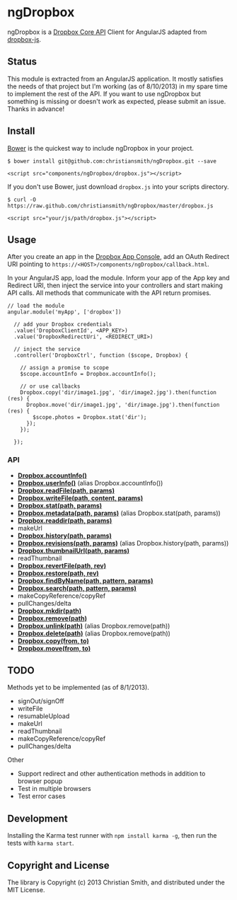 # ngDropbox

ngDropbox is a [Dropbox Core API](https://www.dropbox.com/developers/core/docs) Client for AngularJS adapted from [dropbox-js](https://github.com/dropbox/dropbox-js). 


## Status

This module is extracted from an AngularJS application. It mostly satisfies the needs of that project but I'm working (as of 8/10/2013) in my spare time to implement the rest of the API. If you want to use ngDropbox but something is missing or doesn't work as expected, please submit an issue. Thanks in advance!


## Install

[Bower](http://bower.io/) is the quickest way to include ngDropbox in your project.

    $ bower install git@github.com:christiansmith/ngDropbox.git --save

    <script src="components/ngDropbox/dropbox.js"></script>

If you don't use Bower, just download `dropbox.js` into your scripts directory.

    $ curl -O https://raw.github.com/christiansmith/ngDropbox/master/dropbox.js

    <script src="your/js/path/dropbox.js"></script>


## Usage

After you create an app in the [Dropbox App Console](https://www.dropbox.com/developers/apps), add an OAuth Redirect URI pointing to `https://<HOST>/components/ngDropbox/callback.html`.

In your AngularJS app, load the module. Inform your app of the App key and Redirect URI, then inject the service into your controllers and start making API calls. All methods that communicate with the API return promises.

    // load the module
    angular.module('myApp', ['dropbox'])

      // add your Dropbox credentials
      .value('DropboxClientId', <APP_KEY>)
      .value('DropboxRedirectUri', <REDIRECT_URI>)

      // inject the service
      .controller('DropboxCtrl', function ($scope, Dropbox) {
        
        // assign a promise to scope
        $scope.accountInfo = Dropbox.accountInfo();

        // or use callbacks
        Dropbox.copy('dir/image1.jpg', 'dir/image2.jpg').then(function (res) {
          Dropbox.move('dir/image1.jpg', 'dir/image.jpg').then(function (res) {
            $scope.photos = Dropbox.stat('dir');
          });
        });

      });

### API

* [**Dropbox.accountInfo()**](https://www.dropbox.com/developers/core/docs#account-info)
* [**Dropbox.userInfo()**](https://www.dropbox.com/developers/core/docs#account-info) (alias Dropbox.accountInfo())
* [**Dropbox.readFile(path, params)**](https://www.dropbox.com/developers/core/docs#files-GET)
* [**Dropbox.writeFile(path, content, params)**](https://www.dropbox.com/developers/core/docs#files_put)
* [**Dropbox.stat(path, params)**](https://www.dropbox.com/developers/core/docs#metadata)
* [**Dropbox.metadata(path, params)**](https://www.dropbox.com/developers/core/docs#metadata) (alias Dropbox.stat(path, params))
* [**Dropbox.readdir(path, params)**](https://www.dropbox.com/developers/core/docs#metadata)
* makeUrl 
* [**Dropbox.history(path, params)**](https://www.dropbox.com/developers/core/docs#revisions)
* [**Dropbox.revisions(path, params)**](https://www.dropbox.com/developers/core/docs#revisions) (alias Dropbox.history(path, params))
* [**Dropbox.thumbnailUrl(path, params)**]()
* readThumbnail
* [**Dropbox.revertFile(path, rev)**]()
* [**Dropbox.restore(path, rev)**]()
* [**Dropbox.findByName(path, pattern, params)**]()
* [**Dropbox.search(path, pattern, params)**]()
* makeCopyReference/copyRef
* pullChanges/delta
* [**Dropbox.mkdir(path)**](https://www.dropbox.com/developers/core/docs#fileops-create-folder)
* [**Dropbox.remove(path)**](https://www.dropbox.com/developers/core/docs#fileops-delete)
* [**Dropbox.unlink(path)**](https://www.dropbox.com/developers/core/docs#fileops-delete) (alias Dropbox.remove(path))
* [**Dropbox.delete(path)**](https://www.dropbox.com/developers/core/docs#fileops-delete) (alias Dropbox.remove(path))
* [**Dropbox.copy(from, to)**](https://www.dropbox.com/developers/core/docs#fileops-copy)
* [**Dropbox.move(from, to)**](https://www.dropbox.com/developers/core/docs#fileops-move)




## TODO

Methods yet to be implemented (as of 8/1/2013).

* signOut/signOff
* writeFile
* resumableUpload
* makeUrl
* readThumbnail
* makeCopyReference/copyRef
* pullChanges/delta

Other

* Support redirect and other authentication methods in addition to browser popup
* Test in multiple browsers
* Test error cases


## Development

Installing the Karma test runner with `npm install karma -g`, then run the tests with `karma start`.


## Copyright and License

The library is Copyright (c) 2013 Christian Smith, and distributed under the MIT License.